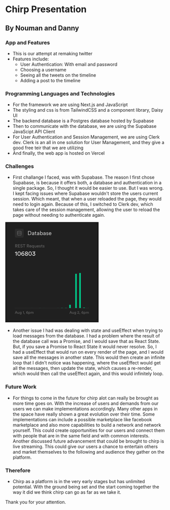 # Chirp Presentation
## By Nouman and Danny

### App and Features
 - This is our attempt at remaking twitter
 - Features include:
    - User Authentication: With email and password
    - Choosing a username
    - Seeing all the tweets on the timeline
    - Adding a post to the timeline

### Programming Languages and Technologies
- For the framework we are using Next.js and JavaScript
- The styling and css is from TailwindCSS and a component library, Daisy UI
- The backend database is a Postgres database hosted by Supabase
- Then to communicate with the database, we are using the Supabase JavaScipt API Client
- For User Authentication and Session Management, we are using Clerk dev. Clerk is an all in one solution for User Management, and they give a good free teir that we are utilizing
- And finally, the web app is hosted on Vercel

### Challenges
- First challange I faced, was with Supabase. The reason I first chose Supabase, is because it offers both, a database and authentication in a single package. So, I thought it would be easier to use. But I was wrong. I kept facing issues where Supabase wouldn't store the users current session. Which meant, that when a user reloaded the page, they would need to login again. Because of this, I switched to Clerk dev, which takes care of the session management, allowing the user to reload the page without needing to authenticate again.

![100k calls](/supabaseDatabase.png)
- Another issue I had was dealing with state and useEffect when trying to load messages from the database. I had a problem where the result of the database call was a Promise, and I would save that as React State. But, if you save a Promise to React State it would never resolve. So, I had a useEffect that would run on every render of the page, and I would save all the messages in another state. This would then create an infinite loop that I didn't notice was happening, where the useEffect would get all the messages, then update the state, which causes a re-render, which would then call the useEffect again, and this would infinitely loop.

### Future Work
- For things to come in the future for chirp alot can really be brought as more time goes on. With the increase of users and demands from our users we can make implementations accordingly. Many other apps in the space have really shown a great evolution over their time. Some implementations can include a possible marketplace like facebook marketplace and also more capabilities to build a network and network yourself. This could create opportunities for our users and connect them with people that are in the same field and with common interests. Another discussed future advancement that could be brought to chirp is live streaming. This could give our users a chance to entertain others and market themselves to the following and audience they gather on the platform.


### Therefore
- Chirp as a platform is in the very early stages but has unlimited potential. With the ground being set and the start coming together the way it did we think chirp can go as far as we take it.

Thank you for your attention.
